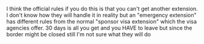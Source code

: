 I think the official rules if you do this is that you can't get another extension. I don't know how they will handle it in reality but an "emergency extension" has different rules from the normal "sponsor visa extension" which the visa agencies offer. 30 days is all you get and you HAVE to leave but since the border might be closed still I'm not sure what they will do
